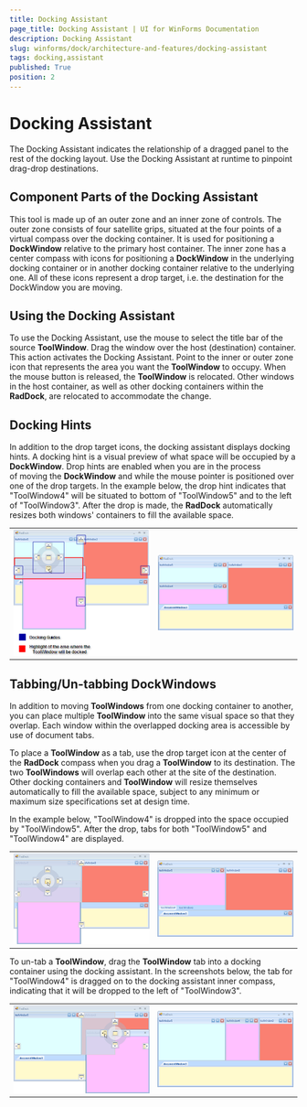```yaml
---
title: Docking Assistant
page_title: Docking Assistant | UI for WinForms Documentation
description: Docking Assistant
slug: winforms/dock/architecture-and-features/docking-assistant
tags: docking,assistant
published: True
position: 2
---
```


# Docking Assistant
 
The Docking Assistant indicates the relationship of a dragged panel to the rest of the docking layout. Use the Docking Assistant at runtime to pinpoint drag-drop destinations.

## Component Parts of the Docking Assistant

This tool is made up of an outer zone and an inner zone of controls. The outer zone consists of four satellite grips, situated at the four points of a virtual compass over the docking container. It is used for positioning a __DockWindow__ relative to the primary host container. The inner zone has a center compass with icons for positioning a __DockWindow__ in the underlying docking container or in another docking container relative to the underlying one. All of these icons represent a drop target, i.e. the destination for the DockWindow you are moving.

## Using the Docking Assistant

To use the Docking Assistant, use the mouse to select the title bar of the source __ToolWindow__. Drag the window over the host (destination) container. This action activates the Docking Assistant. Point to the inner or outer zone icon that represents the area you want the __ToolWindow__ to occupy. When the mouse button is released, the __ToolWindow__ is relocated. Other windows in the host container, as well as other docking containers within the __RadDock__, are relocated to accommodate the change.

## Docking Hints

In addition to the drop target icons, the docking assistant displays docking hints. A docking hint is a visual preview of what space will be occupied by a __DockWindow__. Drop hints are enabled when you are in the process of moving the __DockWindow__ and while the mouse pointer is positioned over one of the drop targets. In the example below, the drop hint indicates that "ToolWindow4" will be situated to bottom of "ToolWindow5" and to the left of "ToolWindow3". After the drop is made, the __RadDock__ automatically resizes both windows' containers to fill the available space.




|||
|----|----|
|![dock-architecture-and-features-docking-assistant 001](images/dock-architecture-and-features-docking-assistant001.png)|![dock-architecture-and-features-docking-assistant 002](images/dock-architecture-and-features-docking-assistant002.png)|



## Tabbing/Un-tabbing DockWindows

In addition to moving __ToolWindows__ from one docking container to another, you can place multiple __ToolWindow__ into the same visual space so that they overlap. Each window within the overlapped docking area is accessible by use of document tabs.

To place a __ToolWindow__ as a tab, use the drop target icon at the center of the __RadDock__ compass when you drag a __ToolWindow__ to its destination. The two __ToolWindows__ will overlap each other at the site of the destination. Other docking containers and __ToolWindow__ will resize themselves automatically to fill the available space, subject to any minimum or maximum size specifications set at design time.

In the example below, "ToolWindow4" is dropped into the space occupied by "ToolWindow5". After the drop, tabs for both "ToolWindow5" and "ToolWindow4" are displayed.


|||
|----|----|
|![dock-architecture-and-features-docking-assistant 003](images/dock-architecture-and-features-docking-assistant003.png)|![dock-architecture-and-features-docking-assistant 004](images/dock-architecture-and-features-docking-assistant004.png)|



To un-tab a __ToolWindow__, drag the __ToolWindow__ tab into a docking container using the docking assistant. In the screenshots below, the tab for "ToolWindow4" is dragged on to the docking assistant inner compass, indicating that it will be dropped to the left of "ToolWindow3".


|||
|----|----|
|![dock-architecture-and-features-docking-assistant 005](images/dock-architecture-and-features-docking-assistant005.png)|![dock-architecture-and-features-docking-assistant 006](images/dock-architecture-and-features-docking-assistant006.png)|






